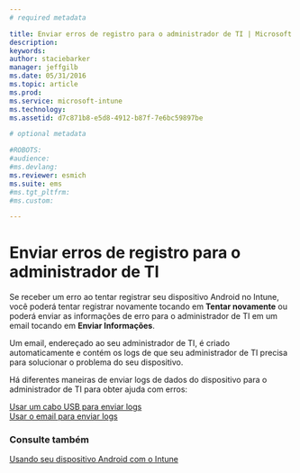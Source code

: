```yaml
---
# required metadata

title: Enviar erros de registro para o administrador de TI | Microsoft Intune
description:
keywords:
author: staciebarker
manager: jeffgilb
ms.date: 05/31/2016
ms.topic: article
ms.prod:
ms.service: microsoft-intune
ms.technology:
ms.assetid: d7c871b8-e5d8-4912-b87f-7e6bc59897be

# optional metadata

#ROBOTS:
#audience:
#ms.devlang:
ms.reviewer: esmich
ms.suite: ems
#ms.tgt_pltfrm:
#ms.custom:

---
```



# Enviar erros de registro para o administrador de TI

Se receber um erro ao tentar registrar seu dispositivo Android no Intune, você poderá tentar registrar novamente tocando em **Tentar novamente** ou poderá enviar as informações de erro para o administrador de TI em um email tocando em **Enviar Informações**. 

Um email, endereçado ao seu administrador de TI, é criado automaticamente e contém os logs de que seu administrador de TI precisa para solucionar o problema do seu dispositivo.

Há diferentes maneiras de enviar logs de dados do dispositivo para o administrador de TI para obter ajuda com erros:

[Usar um cabo USB para enviar logs](send-diagnostic-data-logs-to-your-it-administrator-using-a-usb-cable-android.md)</br>
[Usar o email para enviar logs](send-diagnostic-data-logs-to-your-it-administrator-using-email-android.md)

### Consulte também
[Usando seu dispositivo Android com o Intune](using-your-android-device-with-intune.md)

<!--HONumber=Jun16_HO2-->


